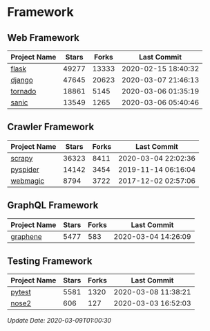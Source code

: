 # Framework

## Web Framework

| Project Name | Stars | Forks | Last Commit |
| ------------ | ----- | ----- | ----------- |
| [flask](https://github.com/pallets/flask) | 49277 | 13333 | 2020-02-15 18:40:32 |
| [django](https://github.com/django/django) | 47645 | 20623 | 2020-03-07 21:46:13 |
| [tornado](https://github.com/tornadoweb/tornado) | 18861 | 5145 | 2020-03-06 01:35:19 |
| [sanic](https://github.com/huge-success/sanic) | 13549 | 1265 | 2020-03-06 05:40:46 |

## Crawler Framework

| Project Name | Stars | Forks | Last Commit |
| ------------ | ----- | ----- | ----------- |
| [scrapy](https://github.com/scrapy/scrapy) | 36323 | 8411 | 2020-03-04 22:02:36 |
| [pyspider](https://github.com/binux/pyspider) | 14142 | 3454 | 2019-11-14 06:16:04 |
| [webmagic](https://github.com/code4craft/webmagic) | 8794 | 3722 | 2017-12-02 02:57:06 |

## GraphQL Framework

| Project Name | Stars | Forks | Last Commit |
| ------------ | ----- | ----- | ----------- |
| [graphene](https://github.com/graphql-python/graphene) | 5477 | 583 | 2020-03-04 14:26:09 |

## Testing Framework

| Project Name | Stars | Forks | Last Commit |
| ------------ | ----- | ----- | ----------- |
| [pytest](https://github.com/pytest-dev/pytest) | 5581 | 1320 | 2020-03-08 11:38:21 |
| [nose2](https://github.com/nose-devs/nose2) | 606 | 127 | 2020-03-03 16:52:03 |

*Update Date: 2020-03-09T01:00:30*